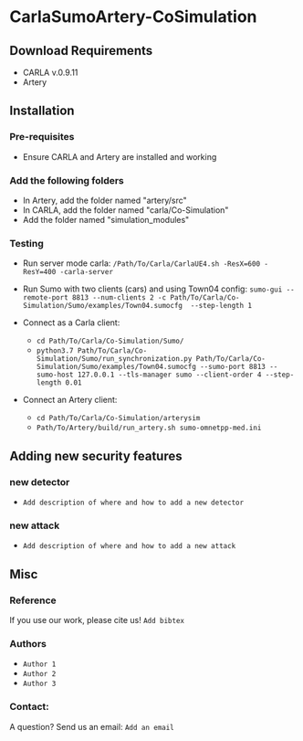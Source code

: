 # CarlaSumoArtery-CoSimulation

## Download Requirements
- CARLA v.0.9.11
- Artery

## Installation
### Pre-requisites
- Ensure CARLA and Artery are installed and working

### Add the following folders
- In Artery, add the folder named "artery/src"
- In CARLA, add the folder named "carla/Co-Simulation"
- Add the folder named "simulation_modules"

### Testing
- Run server mode carla: ```/Path/To/Carla/CarlaUE4.sh -ResX=600 -ResY=400 -carla-server```
- Run Sumo with two clients (cars) and using Town04 config: ```sumo-gui --remote-port 8813 --num-clients 2 -c Path/To/Carla/Co-Simulation/Sumo/examples/Town04.sumocfg  --step-length 1```
- Connect as a Carla client:
  - ```cd Path/To/Carla/Co-Simulation/Sumo/``` 
  - ```python3.7 Path/To/Carla/Co-Simulation/Sumo/run_synchronization.py Path/To/Carla/Co-Simulation/Sumo/examples/Town04.sumocfg --sumo-port 8813 --sumo-host 127.0.0.1 --tls-manager sumo --client-order 4 --step-length 0.01```

- Connect an Artery client:
  - ```cd Path/To/Carla/Co-Simulation/arterysim```
  - ```Path/To/Artery/build/run_artery.sh sumo-omnetpp-med.ini``` 


## Adding new security features
### new detector
- ``` Add description of where and how to add a new detector ``` 
### new attack
- ``` Add description of where and how to add a new attack ``` 


## Misc
### Reference
If you use our work, please cite us!
``` Add bibtex ```
### Authors
- ``` Author 1 ```
- ``` Author 2 ```
- ``` Author 3 ```
### Contact:
A question? Send us an email: ``` Add an email ``` 
